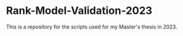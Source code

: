 # Rank-Model-Validation-2023
This is a repository for the scripts used for my Master's thesis in 2023.